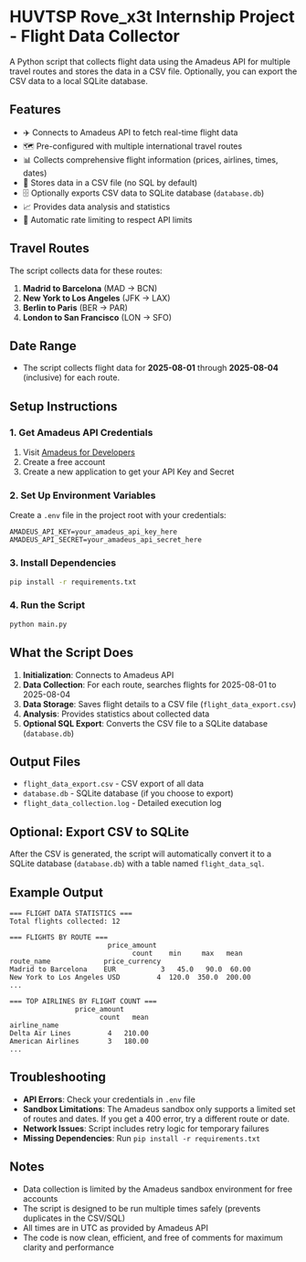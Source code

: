 # HUVTSP Rove_x3t Internship Project - Flight Data Collector

A Python script that collects flight data using the Amadeus API for multiple travel routes and stores the data in a CSV file. Optionally, you can export the CSV data to a local SQLite database.

## Features

- ✈️ Connects to Amadeus API to fetch real-time flight data
- 🗺️ Pre-configured with multiple international travel routes
- 📊 Collects comprehensive flight information (prices, airlines, times, dates)
- 💾 Stores data in a CSV file (no SQL by default)
- 🗄️ Optionally exports CSV data to SQLite database (`database.db`)
- 📈 Provides data analysis and statistics
- 🔄 Automatic rate limiting to respect API limits

## Travel Routes

The script collects data for these routes:
1. **Madrid to Barcelona** (MAD → BCN)
2. **New York to Los Angeles** (JFK → LAX)
3. **Berlin to Paris** (BER → PAR)
4. **London to San Francisco** (LON → SFO)

## Date Range

- The script collects flight data for **2025-08-01** through **2025-08-04** (inclusive) for each route.

## Setup Instructions

### 1. Get Amadeus API Credentials
1. Visit [Amadeus for Developers](https://developers.amadeus.com/)
2. Create a free account
3. Create a new application to get your API Key and Secret

### 2. Set Up Environment Variables
Create a `.env` file in the project root with your credentials:
```
AMADEUS_API_KEY=your_amadeus_api_key_here
AMADEUS_API_SECRET=your_amadeus_api_secret_here
```

### 3. Install Dependencies
```bash
pip install -r requirements.txt
```

### 4. Run the Script
```bash
python main.py
```

## What the Script Does

1. **Initialization**: Connects to Amadeus API
2. **Data Collection**: For each route, searches flights for 2025-08-01 to 2025-08-04
3. **Data Storage**: Saves flight details to a CSV file (`flight_data_export.csv`)
4. **Analysis**: Provides statistics about collected data
5. **Optional SQL Export**: Converts the CSV file to a SQLite database (`database.db`)

## Output Files

- `flight_data_export.csv` - CSV export of all data
- `database.db` - SQLite database (if you choose to export)
- `flight_data_collection.log` - Detailed execution log

## Optional: Export CSV to SQLite

After the CSV is generated, the script will automatically convert it to a SQLite database (`database.db`) with a table named `flight_data_sql`.

## Example Output

```
=== FLIGHT DATA STATISTICS ===
Total flights collected: 12

=== FLIGHTS BY ROUTE ===
                        price_amount                
                              count    min     max   mean
route_name             price_currency                        
Madrid to Barcelona    EUR           3   45.0   90.0  60.00
New York to Los Angeles USD         4  120.0  350.0  200.00
...

=== TOP AIRLINES BY FLIGHT COUNT ===
                price_amount         
                      count   mean
airline_name                     
Delta Air Lines         4   210.00
American Airlines       3   180.00
...
```

## Troubleshooting

- **API Errors**: Check your credentials in `.env` file
- **Sandbox Limitations**: The Amadeus sandbox only supports a limited set of routes and dates. If you get a 400 error, try a different route or date.
- **Network Issues**: Script includes retry logic for temporary failures
- **Missing Dependencies**: Run `pip install -r requirements.txt`

## Notes

- Data collection is limited by the Amadeus sandbox environment for free accounts
- The script is designed to be run multiple times safely (prevents duplicates in the CSV/SQL)
- All times are in UTC as provided by Amadeus API
- The code is now clean, efficient, and free of comments for maximum clarity and performance 
